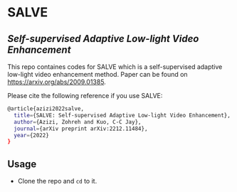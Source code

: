 # SALVE
## _Self-supervised Adaptive Low-light Video Enhancement_


This repo containes codes for SALVE which is a self-supervised adaptive low-light video enhancement method. Paper can be found on https://arxiv.org/abs/2009.01385.

Please cite the following reference if you use SALVE:
```sh
@article{azizi2022salve,
  title={SALVE: Self-supervised Adaptive Low-light Video Enhancement},
  author={Azizi, Zohreh and Kuo, C-C Jay},
  journal={arXiv preprint arXiv:2212.11484},
  year={2022}
}
```

## Usage

- Clone the repo and `cd` to it.

